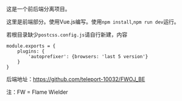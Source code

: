这是一个前后端分离项目。

这里是前端部分。使用Vue.js编写。使用``npm install``,``npm run dev``运行。

若根目录缺少`postcss.config.js`请自行新建，内容
```
module.exports = {
    plugins: {
        'autoprefixer': {browsers: 'last 5 version'}
    }
}
```

后端地址：https://github.com/teleport-10032/FWOJ_BE


注：FW = Flame Wielder 
